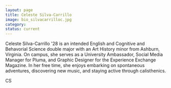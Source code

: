```yaml
---
layout: page
title: Celeste Silva-Carrillo
image: bio_silvacarrilloc.jpg
category:
status: current
---
```


Celeste Silva-Carrillo '28 is an intended English and Cognitive and Behavorial Science double major with an Art History minor from Ashburn, Virginia. On campus, she serves as a University Ambassador, Social Media Manager for Pluma, and Graphic Designer for the Experience Exchange Magazine. In her free time, she enjoys embarking on spontaneous adventures, discovering new music, and staying active through calisthenics.

CS
